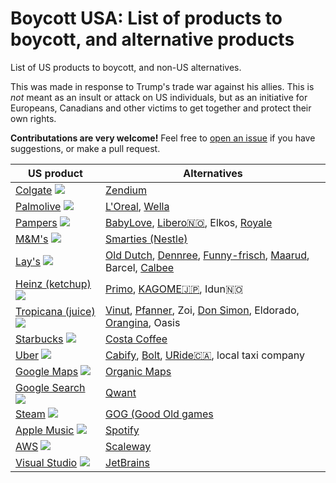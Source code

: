 # Boycott USA: List of products to boycott, and alternative products

List of US products to boycott, and non-US alternatives.

This was made in response to Trump's trade war against his allies. This is *not* meant as an insult or attack on US individuals, but as an initiative for Europeans, Canadians and other victims to get together and protect their own rights.

**Contributations are very welcome!** Feel free to [open an issue](https://github.com/happysegfault/boycottusa/issues) if you have suggestions, or make a pull request.

|  US product  | Alternatives |
| ------------ | ------------ |
| [Colgate](https://en.wikipedia.org/wiki/Colgate_(toothpaste)) ![](https://upload.wikimedia.org/wikipedia/commons/thumb/3/3f/Colgate.svg/220px-Colgate.svg.png) | [Zendium](https://en.wikipedia.org/wiki/Zendium) |
| [Palmolive](https://en.wikipedia.org/wiki/Palmolive_(brand)) ![](https://upload.wikimedia.org/wikipedia/commons/thumb/e/e5/Palmolive_logo_2019.png/220px-Palmolive_logo_2019.png) | [L'Oreal](https://en.wikipedia.org/wiki/L%27Or%C3%A9al), [Wella](https://en.wikipedia.org/wiki/Wella) |
| [Pampers](https://en.wikipedia.org/wiki/Pampers) ![](https://upload.wikimedia.org/wikipedia/en/thumb/1/17/Pampers_logo.svg/220px-Pampers_logo.svg.png) | [BabyLove](https://babylovenappies.com.au/), [Libero🇳🇴](https://www.libero.no/), Elkos, [Royale](https://royalhijyen.com/en/) |
| [M&M's](https://en.wikipedia.org/wiki/M%26M%27s) ![](https://upload.wikimedia.org/wikipedia/commons/thumb/4/45/M%26M%27s_2022.svg/210px-M%26M%27s_2022.svg.png) | [Smarties (Nestle)](https://en.wikipedia.org/wiki/Smarties) |
| [Lay's](https://www.lays.com/sites/lays.com/themes/lays/img/logo-lays.png?v=2) ![](https://upload.wikimedia.org/wikipedia/commons/thumb/6/67/Fritolay_company_logo.svg/200px-Fritolay_company_logo.svg.png) | [Old Dutch](https://olddutchfoods.com/), [Dennree](https://www.dennree.de/), [Funny-frisch](https://www.funny-frisch.de/), [Maarud](https://www.maarud.no/), Barcel, [Calbee](https://www.calbee.co.jp/en/) |
| [Heinz (ketchup)](https://en.wikipedia.org/wiki/Heinz) ![](https://upload.wikimedia.org/wikipedia/commons/thumb/3/35/H._J._Heinz_Company_-_Logo.svg/200px-H._J._Heinz_Company_-_Logo.svg.png) | [Primo](https://www.primofoods.com/), [KAGOME🇯🇵](https://en.wikipedia.org/wiki/Kagome_(company)), Idun🇳🇴 |
| [Tropicana (juice)](https://en.wikipedia.org/wiki/Tropicana_Products) ![](https://upload.wikimedia.org/wikipedia/en/thumb/b/b5/Tropicana_green_flat_logo.svg/200px-Tropicana_green_flat_logo.svg.png) | [Vinut](https://vinut.com.vn/), [Pfanner](https://www.pfanner.com/en/home/), Zoi, [Don Simon](https://donsimonuk.com/?lang=es), Eldorado, [Orangina](https://en.wikipedia.org/wiki/Orangina), Oasis |
| [Starbucks](https://en.wikipedia.org/wiki/Starbucks) ![](https://upload.wikimedia.org/wikipedia/en/thumb/d/d3/Starbucks_Corporation_Logo_2011.svg/150px-Starbucks_Corporation_Logo_2011.svg.png) | [Costa Coffee](https://en.wikipedia.org/wiki/Costa_Coffee) |
| [Uber](https://en.wikipedia.org/wiki/Uber) ![](https://upload.wikimedia.org/wikipedia/commons/thumb/5/58/Uber_logo_2018.svg/220px-Uber_logo_2018.svg.png) | [Cabify](https://en.wikipedia.org/wiki/Cabify), [Bolt](https://en.wikipedia.org/wiki/Bolt_(company)), [URide🇨🇦](https://www.uride.co/), local taxi company |
| [Google Maps](https://en.wikipedia.org/wiki/Google_Maps) ![](https://upload.wikimedia.org/wikipedia/commons/thumb/d/dc/Google_Maps_Logo.svg/270px-Google_Maps_Logo.svg.png) | [Organic Maps](https://organicmaps.app/) |
| [Google Search](https://en.wikipedia.org/wiki/Google_Search) ![](https://upload.wikimedia.org/wikipedia/commons/thumb/2/2f/Google_2015_logo.svg/220px-Google_2015_logo.svg.png) | [Qwant](https://www.qwant.com/) |
| [Steam](https://en.wikipedia.org/wiki/Steam_(service)) ![](https://upload.wikimedia.org/wikipedia/commons/thumb/c/c1/Steam_2016_logo_black.svg/220px-Steam_2016_logo_black.svg.png) | [GOG (Good Old games](https://www.gog.com/) |
| [Apple Music](https://en.wikipedia.org/wiki/Apple_Music) ![](https://en.wikipedia.org/wiki/Apple_Music) | [Spotify](https://open.spotify.com/) |
| [AWS](https://en.wikipedia.org/wiki/Amazon_Web_Services) ![](https://upload.wikimedia.org/wikipedia/commons/thumb/9/93/Amazon_Web_Services_Logo.svg/150px-Amazon_Web_Services_Logo.svg.png) | [Scaleway](https://www.scaleway.com/) |
| [Visual Studio](https://en.wikipedia.org/wiki/Visual_Studio) ![](https://upload.wikimedia.org/wikipedia/commons/thumb/2/2c/Visual_Studio_Icon_2022.svg/100px-Visual_Studio_Icon_2022.svg.png) | [JetBrains](https://www.jetbrains.com/) |
